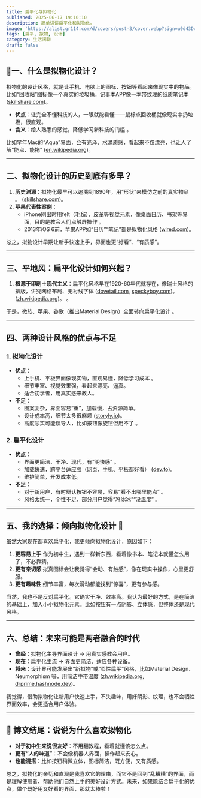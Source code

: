 ```yaml
---
title: 扁平化与拟物化
published: 2025-06-17 19:10:10
description: 简单讲讲扁平化和拟物化。
image: 'https://alist.gr114.com/d/covers/post-3/cover.webp?sign=u0d43DxOaWS2hmRS7srw1ZmvtdKnCJhImdJDdonH8Y8=:0'
tags: [扁平, 拟物, 设计]
category: 生活闲聊
draft: false
---
```


## 📱一、什么是拟物化设计？

拟物化的设计风格，就是让手机、电脑上的图标、按钮等看起来像现实中的物品。
 比如“回收站”图标像一个真实的垃圾桶，记事本APP像一本带纹理的纸质笔记本 ([skillshare.com](https://www.skillshare.com/en/blog/skeuomorphism-design-history/?srsltid=AfmBOoqO1jYElPjzi6efn2mrgSCKUrcLoegAMaFmebs1oxQqS8yaqHf3&utm_source=chatgpt.com))。

- **优点**：让完全不懂科技的人，一眼就能看懂——鼠标点回收桶就像现实中扔垃圾，很直观。
- **含义**：给人熟悉的感觉，降低学习新科技的门槛 。

比如早年Mac的“Aqua”界面，会有光泽、水滴质感，看起来不仅漂亮，也让人了解“能点、能拖” ([en.wikipedia.org](https://en.wikipedia.org/wiki/Aqua_(user_interface)?utm_source=chatgpt.com))。

------

## 二、拟物化设计的历史到底有多早？

1. **历史渊源**：拟物化最早可以追溯到1890年，用“形状”来模仿之前的真实物品 。
    ([skillshare.com](https://www.skillshare.com/en/blog/skeuomorphism-design-history/?srsltid=AfmBOoqO1jYElPjzi6efn2mrgSCKUrcLoegAMaFmebs1oxQqS8yaqHf3&utm_source=chatgpt.com))。
2. **苹果代表性案例**：
   - iPhone刚出时用felt（毛毡）、皮革等视觉元素，像桌面日历、书架等界面，目的是教会人们点触屏操作 。
   - 2013年iOS 6前，苹果APP如“日历”“笔记”都是拟物化风格 ([wired.com](https://www.wired.com/2013/06/ios7-redesign?utm_source=chatgpt.com))。

总之，拟物设计早期让新手快速上手，界面也更“好看”、“有质感”。

------

## 三、平地风：扁平化设计如何兴起？

1. **根源于印刷＋现代主义**：扁平化风格早在1920-60年代就存在，像瑞士风格的排版，讲究网格布局、无衬线字体 ([dovetail.com](https://dovetail.com/ux/skeuomorphism/?utm_source=chatgpt.com), [speckyboy.com](https://speckyboy.com/origins-and-evolution-of-flat-design/?utm_source=chatgpt.com))。
    ([zh.wikipedia.org](https://zh.wikipedia.org/wiki/扁平化设计?utm_source=chatgpt.com))。
    。

于是，微软、苹果、谷歌（推出Material Design）全面转向扁平化设计 。

------

## 四、两种设计风格的优点与不足

### 1. 拟物化设计

- **优点**：
  - 上手机、平板界面像现实物，直观易懂，降低学习成本 。
  - 细节丰富、视觉效果强，看起来漂亮、逼真。
  - 适合初学者，用真实感来教人。
- **不足**：
  - 图案复杂，界面容易“重”，加载慢，占资源简单。
  - 设计成本高，细节太多很麻烦 ([storyly.io](https://www.storyly.io/post/skeuomorphism-vs-flat-design?utm_source=chatgpt.com))。
  - 高度写实可能误导人，比如按钮像旋钮但用不了 。

### 2. 扁平化设计

- **优点**：
  - 界面更简洁、干净、现代，有“明快感” 。
  - 加载快速，跨平台适应强（网页、手机、平板都好看） ([dev.to](https://dev.to/codebridge_tech/the-evolution-of-user-interface-ui-design-from-skeuomorphism-to-neumorphism-hl7?utm_source=chatgpt.com))。
  - 维护简单，开发成本低。
- **不足**：
  - 对于新用户，有时辨认按钮不容易，容易“看不出哪里能点” 。
  - 风格太统一，个性不足，部分用户觉得“冷冰冰”“没温度” 。

------

## 五、我的选择：倾向拟物化设计 🤗

虽然大家现在都喜欢扁平化，我更倾向拟物化设计，原因如下：

1. **更容易上手**
    作为初中生，遇到一样新东西，看着像书本、笔记本就懂怎么用了，不必靠猜。
2. **更有亲切感**
    拟真图标会让我觉得“会动、有触感”，像在现实中操作，心里更舒服。
3. **更有趣味性**
    细节丰富，每次滑动都能找到“惊喜”，更有参与感。

当然，我也不是反对扁平化。它确实干净、效率高。我认为最好的方式，是在简洁的基础上，加入小小拟物化元素。比如按钮有一点阴影、立体感，但整体还是现代风格。

------

## 六、总结：未来可能是两者融合的时代

- **曾经**：拟物化主导界面设计 → 用真实感教会用户。
- **现在**：扁平化主流 → 界面更简洁、适应各种设备。
- **将来**：设计界可能发展出“新拟物”或“柔性扁平”风格，比如Material Design、Neumorphism 等，用简洁中带温度 ([zh.wikipedia.org](https://zh.wikipedia.org/wiki/扁平化设计?utm_source=chatgpt.com), [drprime.hashnode.dev](https://drprime.hashnode.dev/navigating-the-digital-canvas-a-journey-through-the-evolution-of-website-design-trends?utm_source=chatgpt.com))。

我觉得，借助拟物化让新用户快速上手，不失趣味，用好阴影、纹理，也不会牺牲界面效率，会更适合用户体验。

------

## 📝 博文结尾：说说为什么喜欢拟物化

- **对于初中生来说很友好**：不用翻教程，看着就懂该怎么点。
- **更有“人的味道”**：不会像机器人界面，操作起来安心。
- **也能混搭**：比如按钮稍微立体，图标简洁，既方便，又有质感。

总之，拟物化的亲切和直观是我喜欢它的理由，而它不是回到“乱糟糟”的界面，而是理解使用者、帮助他们自然上手的美好设计方式。未来，如果能结合扁平化的优点，做个既好用又好看的界面，那就太棒啦！

